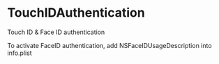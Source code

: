# TouchIDAuthentication
Touch ID & Face ID authentication

To activate FaceID authentication, add NSFaceIDUsageDescription into info.plist
